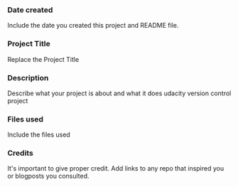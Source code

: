 ### Date created
Include the date you created this project and README file.

### Project Title
Replace the Project Title

### Description
Describe what your project is about and what it does
udacity version control project

### Files used
Include the files used

### Credits
It's important to give proper credit. Add links to any repo that inspired you or blogposts you consulted.
